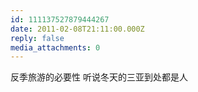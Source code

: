 ```yaml
---
id: 111137527879444267
date: 2011-02-08T21:11:00.000Z
reply: false
media_attachments: 0
---
```


反季旅游的必要性 听说冬天的三亚到处都是人

